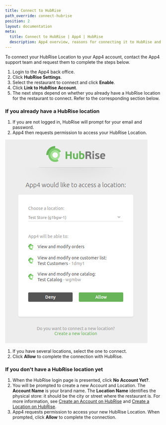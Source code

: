 ```yaml
---
title: Connect to HubRise
path_override: connect-hubrise
position: 2
layout: documentation
meta:
  title: Connect to HubRise | App4 | HubRise
  description: App4 overview, reasons for connecting it to HubRise and summary of integrated features. Synchronise data between your EPOS and your apps.
---
```


To connect your HubRise Location to your App4 account, contact the App4 support team and request them to complete the steps below.

1. Login to the App4 back office.
1. Click **HubRise Settings**.
1. Select the restaurant to connect and click **Enable**.
1. Click **Link to HubRise Account**.
1. The next steps depend on whether you already have a HubRise location for the restaurant to connect. Refer to the corresponding section below.

### If you already have a HubRise location

1. If you are not logged in, HubRise will prompt for your email and password.
1. App4 then requests permission to access your HubRise Location.

  ![Connect App4 to HubRise](./images/008-connect-to-hubrise.png)

1. If you have several locations, select the one to connect.
1. Click **Allow** to complete the connection with HubRise.

### If you don't have a HubRise location yet

1. When the HubRise login page is presented, click **No Account Yet?**.
1. You will be prompted to create a new Account and Location. The **Account Name** is your brand name. The **Location Name** identifies the physical store: it should be the city or street where the restaurant is. For more information, see [Create an Account on HubRise](/docs/account/#create-an-account) and [Create a Location on HubRise](/docs/locations/#create-a-location).
1. App4 requests permission to access your new HubRise Location. When prompted, click **Allow** to complete the connection.
